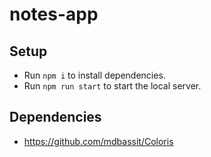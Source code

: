 # notes-app

## Setup

- Run `npm i` to install dependencies.
- Run `npm run start` to start the local server.

## Dependencies
- https://github.com/mdbassit/Coloris